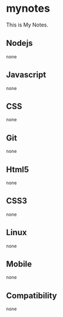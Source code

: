 mynotes
=======

This is My Notes.

Nodejs
-------

    none

Javascript
-------

	none

CSS
-------

	none

Git
-------
    
	none

Html5
-------

	none

CSS3
------
	
	none

Linux
------
	
	none

Mobile
------

	none

Compatibility
------
	
	none
